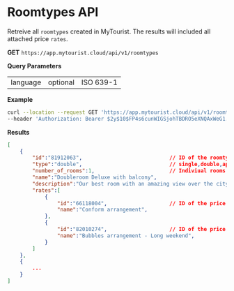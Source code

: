 # Roomtypes API
Retreive all `roomtypes` created in MyTourist. The results will included all attached price `rates`.

**GET** `https://app.mytourist.cloud/api/v1/roomtypes`

**Query Parameters**
<table>
    <tr><td>language</td><td>optional</td><td>ISO 639-1</td></tr>
</table>

**Example**
```bash
curl --location --request GET 'https://app.mytourist.cloud/api/v1/roomtypes' \
--header 'Authorization: Bearer $2y$10$FP4s6cunWIGSjohTBDRO5eXNQAxWeG1.OxySTKv6FVVbaVhgwh7I6'
```

**Results**
```JSON
[
    {
        "id":"81912063",                            // ID of the roomtype
        "type":"double",                            // single,double,appartement etc..
        "number_of_rooms":1,                        // Indiviual rooms under this roomtype.
        "name":"Doubleroom Deluxe with balcony",
        "description":"Our best room with an amazing view over the city!",
        "rates":[
            {
                "id":"66118004",                    // ID of the price rate
                "name":"Conform arrangement",
            },
            {
                "id":"82010274",                    // ID of the price rate
                "name":"Bubbles arrangement - Long weekend",
            }
        ]
    },
    {
        ...
    }
]
```